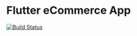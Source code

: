 # Flutter eCommerce App
<a href="https://github.com/Alaa-B/ecommerce_app/actions"><img src="https://github.com/Alaa-B/ecommerce_app/workflows/test-my-app/badge.svg" alt="Build Status"></a>